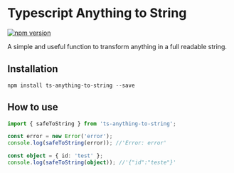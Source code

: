 # Typescript Anything to String

[![npm version](https://badge.fury.io/js/ts-anything-to-string.svg)](https://badge.fury.io/js/ts-anything-to-string)

A simple and useful function to transform anything in a full readable string.

## Installation

```
npm install ts-anything-to-string --save
```

## How to use

```typescript
import { safeToString } from 'ts-anything-to-string';

const error = new Error('error');
console.log(safeToString(error)); //'Error: error'

const object = { id: 'test' };
console.log(safeToString(object)); //'{"id":"teste"}'
```
